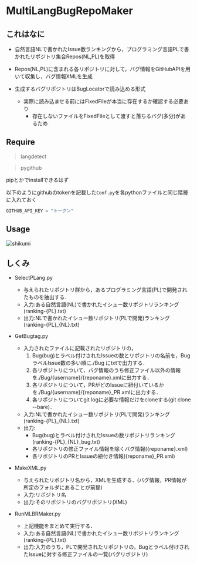 # MultiLangBugRepoMaker

## これはなに
- 自然言語NLで書かれたIssue数ランキングから，プログラミング言語PLで書かれたリポジトリ集合Repos(NL,PL)を取得
- Repos(NL,PL)に含まれる各リポジトリに対して，バグ情報をGitHubAPIを用いて収集し，バグ情報XMLを生成

- 生成するバグリポジトリはBugLocatorで読み込める形式
  - 実際に読み込ませる前にはFixedFileが本当に存在するか確認する必要あり
    - 存在しないファイルをFixedFileとして渡すと落ちるバグ(多分)があるため

## Require
> langdetect

> pygithub

pipとかでinstallできるはず

以下のようにgithubのtokenを記載した`Conf.py`を各pythonファイルと同じ階層に入れておく
```python:Conf.py
GITHUB_API_KEY = "トークン"
```

## Usage
![shikumi](https://user-images.githubusercontent.com/43768808/86399542-64eb6280-bce2-11ea-9599-906aaa9efee0.png)

## しくみ


- SelectPLang.py
  - 与えられたリポジトリ群から，あるプログラミング言語(PL)で開発されたものを抽出する．
  - 入力:ある自然言語(NL)で書かれたイシュー数リポジトリランキング(ranking-{PL}.txt)
  - 出力:NLで書かれたイシュー数リポジトリ(PLで開発)ランキング(ranking-{PL}_{NL}.txt)

- GetBugtag.py
  - 入力されたファイルに記載されたリポジトリの，
    1. Bug(bug)とラベル付けされたIssueの数とリポジトリの名前を，BugラベルIssue数の多い順に./Bug にtxtで出力する．
    2. 各リポジトリについて，バグ情報のうち修正ファイル以外の情報を./Bug/{username}/{reponame}.xmlに出力する．
    3. 各リポジトリについて，PRがどのIssueに紐付いているかを./Bug/{username}/{reponame}_PR.xmlに出力する．
    4. 各リポジトリについてgit logに必要な情報だけをcloneする(git clone --bare)．
  - 入力:NLで書かれたイシュー数リポジトリ(PLで開発)ランキング(ranking-{PL}_{NL}.txt)
  - 出力:
    - Bug(bug)とラベル付けされたIssueの数リポジトリランキング(ranking-{PL}_{NL}_bug.txt)
    - 各リポジトリの修正ファイル情報を除くバグ情報({reponame}.xml)
    - 各リポジトリのPRとIssueの紐付き情報({reponame}_PR.xml)

- MakeXML.py
  - 与えられたリポジトリ名から，XMLを生成する．(バグ情報，PR情報が所定のフォルダにあることが前提)
  - 入力:リポジトリ名
  - 出力:そのリポジトリのバグリポジトリ(XML)

- RunMLBRMaker.py
  - 上記機能をまとめて実行する．
  - 入力:ある自然言語(NL)で書かれたイシュー数リポジトリランキング(ranking-{PL}.txt)
  - 出力:入力のうち，PLで開発されたリポジトリの，Bugとラベル付けされたIssueに対する修正ファイルの一覧(バグリポジトリ)
